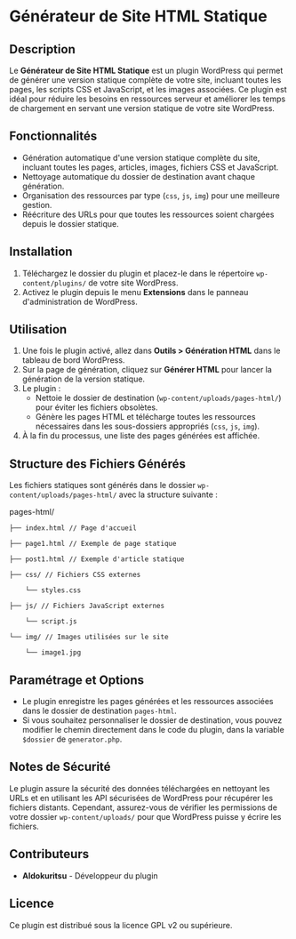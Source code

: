 # Générateur de Site HTML Statique

## Description
Le **Générateur de Site HTML Statique** est un plugin WordPress qui permet de générer une version statique complète de votre site, incluant toutes les pages, les scripts CSS et JavaScript, et les images associées. Ce plugin est idéal pour réduire les besoins en ressources serveur et améliorer les temps de chargement en servant une version statique de votre site WordPress.

## Fonctionnalités
- Génération automatique d'une version statique complète du site, incluant toutes les pages, articles, images, fichiers CSS et JavaScript.
- Nettoyage automatique du dossier de destination avant chaque génération.
- Organisation des ressources par type (`css`, `js`, `img`) pour une meilleure gestion.
- Réécriture des URLs pour que toutes les ressources soient chargées depuis le dossier statique.

## Installation
1. Téléchargez le dossier du plugin et placez-le dans le répertoire `wp-content/plugins/` de votre site WordPress.
2. Activez le plugin depuis le menu **Extensions** dans le panneau d'administration de WordPress.

## Utilisation
1. Une fois le plugin activé, allez dans **Outils > Génération HTML** dans le tableau de bord WordPress.
2. Sur la page de génération, cliquez sur **Générer HTML** pour lancer la génération de la version statique.
3. Le plugin :
   - Nettoie le dossier de destination (`wp-content/uploads/pages-html/`) pour éviter les fichiers obsolètes.
   - Génère les pages HTML et télécharge toutes les ressources nécessaires dans les sous-dossiers appropriés (`css`, `js`, `img`).
4. À la fin du processus, une liste des pages générées est affichée.

## Structure des Fichiers Générés
Les fichiers statiques sont générés dans le dossier `wp-content/uploads/pages-html/` avec la structure suivante :

pages-html/ 

    ├── index.html // Page d'accueil 

    ├── page1.html // Exemple de page statique 

    ├── post1.html // Exemple d'article statique 

    ├── css/ // Fichiers CSS externes 

        └── styles.css 

    ├── js/ // Fichiers JavaScript externes

        └── script.js 

    └── img/ // Images utilisées sur le site
     
        └── image1.jpg

## Paramétrage et Options
- Le plugin enregistre les pages générées et les ressources associées dans le dossier de destination `pages-html`.
- Si vous souhaitez personnaliser le dossier de destination, vous pouvez modifier le chemin directement dans le code du plugin, dans la variable `$dossier` de `generator.php`.

## Notes de Sécurité
Le plugin assure la sécurité des données téléchargées en nettoyant les URLs et en utilisant les API sécurisées de WordPress pour récupérer les fichiers distants. Cependant, assurez-vous de vérifier les permissions de votre dossier `wp-content/uploads/` pour que WordPress puisse y écrire les fichiers.

## Contributeurs
- **Aldokuritsu** - Développeur du plugin

## Licence
Ce plugin est distribué sous la licence GPL v2 ou supérieure.
